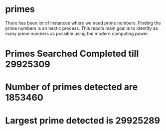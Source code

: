 # primes
There has been lot of instances where we need prime numbers. Finding the prime numbers is an hectic process. This repo's main goal is to identify as many prime numbers as possible using the modern computing power.

# Primes Searched Completed till 29925309
# Number of primes detected are 1853460
# Largest prime detected is 29925289
